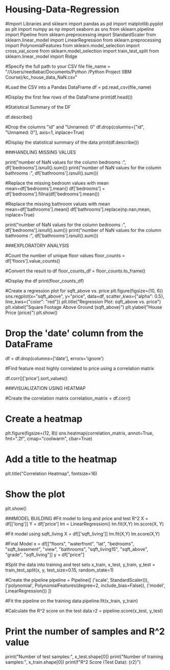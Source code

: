# Housing-Data-Regression

#Import Libraries and sklearn
import pandas as pd
import matplotlib.pyplot as plt
import numpy as np
import seaborn as sns
from sklearn.pipeline import Pipeline
from sklearn.preprocessing import StandardScaler
from sklearn.linear_model import LinearRegression
from sklearn.preprocessing import PolynomialFeatures
from sklearn.model_selection import cross_val_score
from sklearn.model_selection import train_test_split
from sklearn.linear_model import Ridge 


#Specify the full path to your CSV file
file_name = "//Users/reedlabar/Documents/Python /Python Project (IBM Course)/kc_house_data_NaN.csv"

#Load the CSV into a Pandas DataFrame
df = pd.read_csv(file_name)

#Display the first few rows of the DataFrame
print(df.head())

#Statistical Summary of the DF

df.describe()


#Drop the columns "id" and "Unnamed: 0"
df.drop(columns=["id", "Unnamed: 0"], axis=1, inplace=True)

#Display the statistical summary of the data
print(df.describe())

###HANDLING MISSING VALUES 

print("number of NaN values for the column bedrooms :", df['bedrooms'].isnull().sum())
print("number of NaN values for the column bathrooms :", df['bathrooms'].isnull().sum())

#Replace the missing bedroom values with mean
mean=df['bedrooms'].mean()
df['bedrooms'] = df['bedrooms'].fillna(df['bedrooms'].mean())

#Replace the missing bathroom values with mean
mean=df['bathrooms'].mean()
df['bathrooms'].replace(np.nan,mean, inplace=True)

print("number of NaN values for the column bedrooms :", df['bedrooms'].isnull().sum())
print("number of NaN values for the column bathrooms :", df['bathrooms'].isnull().sum())

###EXPLORATORY ANALYSIS

#Count the number of unique floor values
floor_counts = df['floors'].value_counts()

#Convert the result to df
floor_counts_df = floor_counts.to_frame()

#Display the df
print(floor_counts_df)


#Create a regression plot for sqft_above vs. price
plt.figure(figsize=(10, 6))
sns.regplot(x="sqft_above", y="price", data=df, scatter_kws={"alpha": 0.5}, line_kws={"color": "red"})
plt.title("Regression Plot: sqft_above vs. price")
plt.xlabel("Square Footage Above Ground (sqft_above)")
plt.ylabel("House Price (price)")
plt.show()

# Drop the 'date' column from the DataFrame
df = df.drop(columns=['date'], errors='ignore')

#Find feature most highly correlated to price using a correlation matrix

df.corr()['price'].sort_values()

###VISUALIZATION USING HEATMAP

#Create the correlation matrix
correlation_matrix = df.corr()

# Create a heatmap
plt.figure(figsize=(12, 8))
sns.heatmap(correlation_matrix, annot=True, fmt=".2f", cmap="coolwarm", cbar=True)

# Add a title to the heatmap
plt.title("Correlation Heatmap", fontsize=16)

# Show the plot
plt.show()

###MODEL BUILDING
#Fit model to long and price and test R^2
X = df[['long']]
Y = df['price']
lm = LinearRegression()
lm.fit(X,Y)
lm.score(X, Y)

#Fit model using sqft_living
X = df[['sqft_living']]
lm.fit(X,Y)
lm.score(X,Y)

#Final Model 
x = df[["floors", "waterfront", "lat", "bedrooms", "sqft_basement", 
        "view", "bathrooms", "sqft_living15", "sqft_above", "grade", "sqft_living"]]
y = df["price"]

#Split the data into training and test sets
x_train, x_test, y_train, y_test = train_test_split(x, y, test_size=0.15, random_state=1)

#Create the pipeline
pipeline = Pipeline([
    ('scale', StandardScaler()),
    ('polynomial', PolynomialFeatures(degree=2, include_bias=False)),
    ('model', LinearRegression())
])

#Fit the pipeline on the training data
pipeline.fit(x_train, y_train)

#Calculate the R^2 score on the test data
r2 = pipeline.score(x_test, y_test)

# Print the number of samples and R^2 value
print("Number of test samples:", x_test.shape[0])
print("Number of training samples:", x_train.shape[0])
print(f"R^2 Score (Test Data): {r2}")

